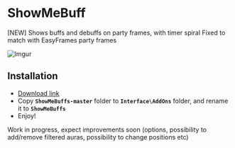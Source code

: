# ShowMeBuff
[NEW] Shows buffs and debuffs on party frames, with timer spiral
Fixed to match with EasyFrames party frames

![Imgur](https://i.imgur.com/InFIQFT.jpg)

## Installation

- [Download link](https://github.com/wotlk-addons/ShowMeBuffs/archive/master.zip)
- Copy **`ShowMeBuffs-master`** folder to **`Interface\AddOns`** folder, and rename it to **`ShowMeBuffs`**
- Enjoy!

Work in progress, expect improvements soon (options, possibility to add/remove filtered auras, possibility to change positions etc)
